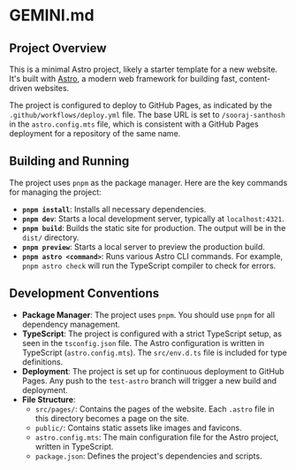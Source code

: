 # GEMINI.md

## Project Overview

This is a minimal Astro project, likely a starter template for a new website. It's built with [Astro](https://astro.build/), a modern web framework for building fast, content-driven websites.

The project is configured to deploy to GitHub Pages, as indicated by the `.github/workflows/deploy.yml` file. The base URL is set to `/sooraj-santhosh` in the `astro.config.mts` file, which is consistent with a GitHub Pages deployment for a repository of the same name.

## Building and Running

The project uses `pnpm` as the package manager. Here are the key commands for managing the project:

*   **`pnpm install`**: Installs all necessary dependencies.
*   **`pnpm dev`**: Starts a local development server, typically at `localhost:4321`.
*   **`pnpm build`**: Builds the static site for production. The output will be in the `dist/` directory.
*   **`pnpm preview`**: Starts a local server to preview the production build.
*   **`pnpm astro <command>`**: Runs various Astro CLI commands. For example, `pnpm astro check` will run the TypeScript compiler to check for errors.

## Development Conventions

*   **Package Manager**: The project uses `pnpm`. You should use `pnpm` for all dependency management.
*   **TypeScript**: The project is configured with a strict TypeScript setup, as seen in the `tsconfig.json` file. The Astro configuration is written in TypeScript (`astro.config.mts`). The `src/env.d.ts` file is included for type definitions.
*   **Deployment**: The project is set up for continuous deployment to GitHub Pages. Any push to the `test-astro` branch will trigger a new build and deployment.
*   **File Structure**:
    *   `src/pages/`: Contains the pages of the website. Each `.astro` file in this directory becomes a page on the site.
    *   `public/`: Contains static assets like images and favicons.
    *   `astro.config.mts`: The main configuration file for the Astro project, written in TypeScript.
    *   `package.json`: Defines the project's dependencies and scripts.